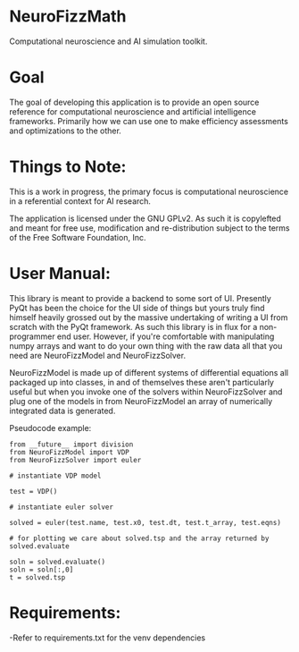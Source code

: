NeuroFizzMath
=============

Computational neuroscience and AI simulation toolkit.

Goal
=============

The goal of developing this application is to provide an open source reference for computational neuroscience and artificial intelligence frameworks. Primarily how we can use one to
make efficiency assessments and optimizations to the other.

Things to Note:
=============

This is a work in progress, the primary focus is computational neuroscience in a referential context for AI research.

The application is licensed under the GNU GPLv2. As such it is copylefted and meant for free use, modification and re-distribution subject to the terms of the Free Software Foundation,
Inc.

User Manual:
=============

This library is meant to provide a backend to some sort of UI. Presently PyQt has been the choice for the UI side of things but yours truly find himself heavily grossed out by the massive
undertaking of writing a UI from scratch with the PyQt framework. As such this library is in flux for a non-programmer end user. However, if you're comfortable with manipulating numpy
arrays and want to do your own thing with the raw data all that you need are NeuroFizzModel and NeuroFizzSolver.

NeuroFizzModel is made up of different systems of differential equations all packaged up into classes, in and of themselves these aren't particularly useful but when you invoke one of the
solvers within NeuroFizzSolver and plug one of the models in from NeuroFizzModel an array of numerically integrated data is generated.

Pseudocode example:

    from __future__ import division
    from NeuroFizzModel import VDP
    from NeuroFizzSolver import euler

    # instantiate VDP model

    test = VDP()

    # instantiate euler solver

    solved = euler(test.name, test.x0, test.dt, test.t_array, test.eqns)

    # for plotting we care about solved.tsp and the array returned by solved.evaluate

    soln = solved.evaluate()
    soln = soln[:,0]
    t = solved.tsp

Requirements:
=============
-Refer to requirements.txt for the venv dependencies